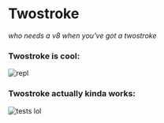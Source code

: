 # Twostroke

*who needs a v8 when you've got a twostroke*

### Twostroke is cool:

![repl](http://i.imgur.com/HsFB0.gif)

### Twostroke actually kinda works:

![tests lol](http://i.imgur.com/GG88T.png)